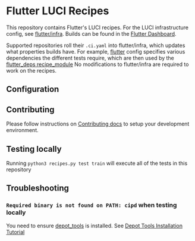 # Flutter LUCI Recipes

This repository contains Flutter's LUCI recipes. For the LUCI infrastructure
config, see [flutter/infra](https://flutter.googlesource.com/infra). Builds can
be found in the [Flutter Dashboard](https://flutter-dashboard.appspot.com/).

Supported repositories roll their `.ci.yaml` into flutter/infra, which updates
what properties builds have. For example, [flutter](https://github.com/flutter/flutter/blob/master/.ci.yaml)
config specifies various dependencies the different tests require, which are
then used by the [flutter_deps recipe_module](https://cs.opensource.google/flutter/recipes/+/master:recipe_modules/flutter_deps/api.py)
No modifications to flutter/infra are required to work on the recipes.

## Configuration

## Contributing

Please follow instructions on [Contributing docs](CONTRIBUTING.md) to setup your development environment.

## Testing locally

Running `python3 recipes.py test train` will execute all of the tests in this repository

## Troubleshooting
### `Required binary is not found on PATH: cipd` when testing locally
You need to ensure [depot_tools](https://chromium.googlesource.com/chromium/tools/depot_tools.git) is installed. See [Depot Tools Installation Tutorial](https://commondatastorage.googleapis.com/chrome-infra-docs/flat/depot_tools/docs/html/depot_tools_tutorial.html#_setting_up)
